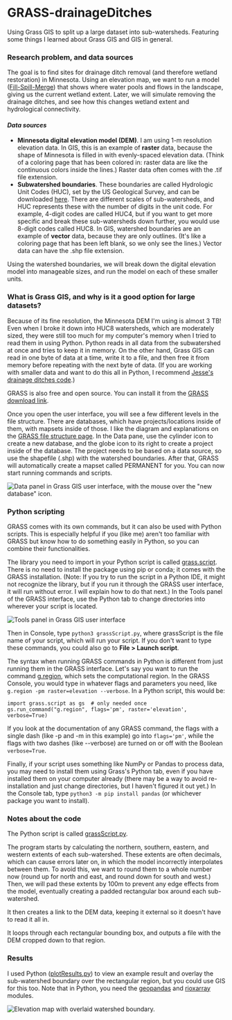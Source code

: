# GRASS-drainageDitches
Using Grass GIS to split up a large dataset into sub-watersheds. Featuring some things I learned about Grass GIS and GIS in general.

### Research problem, and data sources
The goal is to find sites for drainage ditch removal (and therefore wetland restoration) in Minnesota. Using an elevation map, we want to run a model ([Fill-Spill-Merge](https://github.com/r-barnes/Barnes2020-FillSpillMerge.git)) that shows where water pools and flows in the landscape, giving us the current wetland extent. Later, we will simulate removing the drainage ditches, and see how this changes wetland extent and hydrological connectivity.

#### **_Data sources_**
- **Minnesota digital elevation model (DEM)**. I am using 1-m resolution elevation data. In GIS, this is an example of **raster** data, because the shape of Minnesota is filled in with evenly-spaced elevation data. (Think of a coloring page that has been colored in: raster data are like the continuous colors inside the lines.) Raster data often comes with the .tif file extension.
- **Subwatershed boundaries**. These boundaries are called Hydrologic Unit Codes (HUC), set by the US Geological Survey, and can be downloaded [here](https://mnatlas.org/resources/watersheds-dnr-level-4/). There are different scales of sub-watersheds, and HUC represents these with the number of digits in the unit code. For example, 4-digit codes are called HUC4, but if you want to get more specific and break these sub-watersheds down further, you would use 8-digit codes called HUC8. In GIS, watershed boundaries are an example of **vector** data, because they are only outlines. (It's like a coloring page that has been left blank, so we only see the lines.) Vector data can have the .shp file extension.

Using the watershed boundaries, we will break down the digital elevation model into manageable sizes, and run the model on each of these smaller units.

### What is Grass GIS, and why is it a good option for large datasets?

Because of its fine resolution, the Minnesota DEM I'm using is almost 3 TB! Even when I broke it down into HUC8 watersheds, which are moderately sized, they were still too much for my computer's memory when I tried to read them in using Python. Python reads in all data from the subwatershed at once and tries to keep it in memory. On the other hand, Grass GIS can read in one byte of data at a time, write it to a file, and then free it from memory before repeating with the next byte of data. (If you are working with smaller data and want to do this all in Python, I recommend [Jesse's drainage ditches code](https://github.com/jesse-schewe/DrainageDitches.git).)

GRASS is also free and open source. You can install it from the [GRASS download link](https://grass.osgeo.org/download/).

Once you open the user interface, you will see a few different levels in the file structure. There are databases, which have projects/locations inside of them, with mapsets inside of those. I like the diagram and explanations on the [GRASS file structure page](https://grass.osgeo.org/grass-stable/manuals/grass_database.html). In the Data pane, use the cylinder icon to create a new database, and the globe icon to its right to create a project inside of the database. The project needs to be based on a data source, so use the shapefile (.shp) with the watershed boundaries. After that, GRASS will automatically create a mapset called PERMANENT for you. You can now start running commands and scripts.

![Data panel in Grass GIS user interface, with the mouse over the "new database" icon.](dataPane.png?raw=true "Data pane")

### Python scripting

GRASS comes with its own commands, but it can also be used with Python scripts. This is especially helpful if you (like me) aren't too familiar with GRASS but know how to do something easily in Python, so you can combine their functionalities. 

The library you need to import in your Python script is called [grass.script](https://grass.osgeo.org/grass-stable/manuals/libpython/script_intro.html). There is no need to install the package using pip or conda; it comes with the GRASS installation. (Note: If you try to run the script in a Python IDE, it might not recognize the library, but if you run it through the GRASS user interface, it will run without error. I will explain how to do that next.) In the Tools panel of the GRASS interface, use the Python tab to change directories into wherever your script is located. 

![Tools panel in Grass GIS user interface](toolsPane.png?raw=true "Tools pane")

Then in Console, type `python3 grassScript.py`, where grassScript is the file name of your script, which will run your script. If you don't want to type these commands, you could also go to **File > Launch script**. 

The syntax when running GRASS commands in Python is different from just running them in the GRASS interface. Let's say you want to run the command [g.region](https://grass.osgeo.org/grass-stable/manuals/g.region.html), which sets the computational region. In the GRASS Console, you would type in whatever flags and parameters you need, like `g.region -pm raster=elevation --verbose`. In a Python script, this would be:

```
import grass.script as gs  # only needed once 
gs.run_command("g.region", flags='pm', raster='elevation', verbose=True)
```

If you look at the documentation of any GRASS command, the flags with a single dash (like -p and -m in this example) go into `flags='pm'`, while the flags with two dashes (like --verbose) are turned on or off with the Boolean `verbose=True`. 

Finally, if your script uses something like NumPy or Pandas to process data, you may need to install them using Grass's Python tab, even if you have installed them on your computer already (there may be a way to avoid re-installation and just change directories, but I haven't figured it out yet.) In the Console tab, type `python3 -m pip install pandas` (or whichever package you want to install).

### Notes about the code

The Python script is called [grassScript.py](https://github.com/MNiMORPH/GRASS-drainageDitches/blob/main/grassScript.py).

The program starts by calculating the northern, southern, eastern, and western extents of each sub-watershed. These extents are often decimals, which can cause errors later on, in which the model incorrectly interpolates between them. To avoid this, we want to round them to a whole number now (round up for north and east, and round down for south and west.) Then, we will pad these extents by 100m to prevent any edge effects from the model, eventually creating a padded rectangular box around each sub-watershed.

It then creates a link to the DEM data, keeping it external so it doesn't have to read it all in. 

It loops through each rectangular bounding box, and outputs a file with the DEM cropped down to that region.

### Results

I used Python ([plotResults.py](https://github.com/MNiMORPH/GRASS-drainageDitches/blob/main/plotResults.py)) to view an example result and overlay the sub-watershed boundary over the rectangular region, but you could use GIS for this too. Note that in Python, you need the [geopandas](https://geopandas.org/en/stable/getting_started/install.html) and [rioxarray](https://corteva.github.io/rioxarray/html/installation.html) modules. 

![Elevation map with overlaid watershed boundary.](HUC8_07080102_padded.png?raw=true "HUC8_07080102")
  
